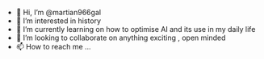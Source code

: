 - 👋 Hi, I’m @martian966gal
- 👀 I’m interested in history
- 🌱 I’m currently learning on how to optimise AI and its use in my daily life 
- 💞️ I’m looking to collaborate on anything exciting , open minded
- 📫 How to reach me ...

<!---
martian966gal/martian966gal is a ✨ special ✨ repository because its `README.md` (this file) appears on your GitHub profile.
You can click the Preview link to take a look at your changes.
--->
